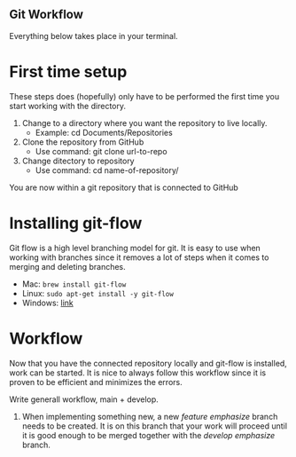 ## Git Workflow

Everything below takes place in your terminal.

# First time setup

These steps does (hopefully) only have to be performed the first time you start working with the directory.

1. Change to a directory where you want the repository to live locally.
	* Example: cd Documents/Repositories
2. Clone the repository from GitHub
	* Use command: git clone url-to-repo
3. Change ditectory to repository
	* Use command: cd name-of-repository/

You are now within a git repository that is connected to GitHub

# Installing git-flow

Git flow is a high level branching model for git. It is easy to use when working with branches since it removes a lot of steps when it comes to merging and deleting branches.

* Mac: `brew install git-flow`
* Linux: `sudo apt-get install -y git-flow`
* Windows: [link](https://github.com/nvie/gitflow/wiki/Windows "Title")

# Workflow

Now that you have the connected repository locally and git-flow is installed, work can be started. It is nice to always follow this workflow since it is proven to be efficient and minimizes the errors.

Write generall workflow, main + develop.

1. When implementing something new, a new *feature* _emphasize_ branch needs to be created. It is on this branch that your work will proceed until it is good enough to be merged together with the *develop* _emphasize_ branch.


